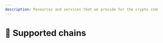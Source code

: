 ```yaml
---
description: Resources and services that we provide for the crypto community
---
```


# 🍋 Supported chains
